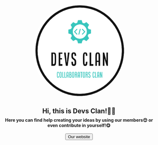 <html>
    <body>
        <div align="center">
        <img src="./images/devs-clan-logo-no-bg.png" width="300" height="300" style="border-radius:360px">
        <h2 style="margin-left:0px;text-align: center;">Hi, this is Devs Clan!👋🏼</h2>
        <h4 style="margin-top:-10px;margin-right:0px;text-align: center;">Here you can find help creating your ideas by using our members😊 or even contribute in yourself!😋</h4>
        <a target="_blank" href="https://devs-clan.web.app/"><button>Our website</button></a>
        </div>    
    </body>
</html>

<!--img-> style="width:60%;height:50%;display: block;margin-left:auto; margin-right: auto;border-radius: 10%;" -->
